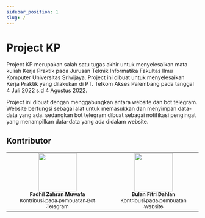 ```yaml
---
sidebar_position: 1
slug: /
---
```


# Project KP

Project KP merupakan salah satu tugas akhir untuk menyelesaikan mata kuliah Kerja Praktik pada Jurusan Teknik Informatika Fakultas Ilmu Komputer Universitas Sriwijaya.
Project ini dibuat untuk menyelesaikan Kerja Praktik yang dilakukan di PT. Telkom Akses Palembang pada tanggal 4 Juli 2022 s.d 4 Agustus 2022. 

Project ini dibuat dengan menggabungkan antara website dan bot telegram. 
Website berfungsi sebagai alat untuk memasukkan dan menyimpan data-data yang ada. sedangkan bot telegram dibuat sebagai notifikasi pengingat yang menampilkan data-data yang ada didalam website. 

## Kontributor

<table>
    <tr>
        <td align="center"><a href="https://www.linkedin.com/in/fadhil-zahran-muwafa-269747261/"><img src="https://avatars.githubusercontent.com/u/77351340?v=4?s=100" width="100px;" alt=""/><br /><sub><b>Fadhil Zahran Muwafa</b></sub><br /><sub>Kontribusi pada pembuatan Bot Telegram</sub></a></td>
        <td align="center"><a href="https://www.linkedin.com/in/bulan-fitri-dahlan-913a7822b/"><img src="https://avatars.githubusercontent.com/u/64503005?v=4" width="100px;" alt=""/><br /><sub><b>Bulan Fitri Dahlan</b></sub><br /><sub>Kontribusi pada pembuatan Website</sub></a></td>
    </tr>
    
</table>
